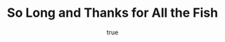 ---
title: "So Long and Thanks for All the Fish"
bookCover: "/assets/book-covers/so-long-and-thanks-for-all-the-fish.jpg"
slug: "so-long-and-thanks-for-all-the-fish"
bookAuthor: "Douglas Adams"
rating: 10
done: false
tags: []
summary: false
detailedNotes: false
amazonLink: ""
author:
  name: Rico Trebeljahr
  picture: "/assets/blog/profile.jpeg"
---